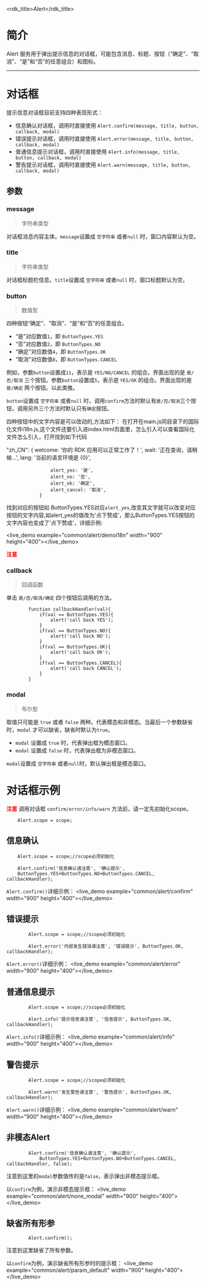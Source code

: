 <rdk_title>Alert</rdk_title>

# 简介 #

Alert 服务用于弹出提示信息的对话框，可能包含消息、标题、按钮（“确定”、“取消”、“是”和“否”的任意组合）和图标。

---
# 对话框 #

提示信息对话框目前支持四种表现形式：

- 信息确认对话框，调用时直接使用 `Alert.confirm(message, title, button, callback, modal)`
- 错误提示对话框，调用时直接使用 `Alert.error(message, title, button, callback, modal)` 
- 普通信息提示对话框，调用时直接使用 `Alert.info(message, title, button, callback, modal)`
- 警告提示对话框，调用时直接使用 `Alert.warn(message, title, button, callback, modal)`

## 参数 ##

### message ###
> 字符串类型

对话框消息内容主体。`message`设置成 `空字符串` 或者`null` 时，窗口内容默认为空。

### title ###
> 字符串类型

对话框标题栏信息。`title`设置成 `空字符串` 或者`null` 时，窗口标题默认为空。

### button ###
> 数值型

四种按钮“确定”、“取消”、“是”和“否”的任意组合。

 - “是”对应数值`1`，即 `ButtonTypes.YES`
 - “否”对应数值`2`，即 `ButtonTypes.NO`
 - “确定”对应数值`4`，即 `ButtonTypes.OK`
 - “取消”对应数值`8`，即 `ButtonTypes.CANCEL`

例如，参数`button`设置成`11`，表示是 `YES/NO/CANCEL` 的组合。界面出现的是 `是/否/取消` 三个按钮。参数`button`设置成`5`，表示是 `YES/OK` 的组合。界面出现的是 `是/确定` 两个按钮。以此类推。

`button`设置成 `空字符串` 或者`null` 时，调用`confirm`方法时默认有`是/否/取消`三个按钮，调用另外三个方法时默认只有`确定`按钮。

四种按钮中的文字内容是可以改动的,方法如下：
在打开在main.js同目录下的国际化文件i18n.js,这个文件还要引入进index.html页面里，怎么引入可以查看国际化文件怎么引入，打开找到如下代码

"zh_CN": {
                    welcome: '你的 RDK 应用可以正常工作了！',
                    wait: '正在查询，请稍候...',
                    lang: '当前的语言环境是 {0}',

                    alert_yes: '是',
                    alert_no: '否',
                    alert_ok: '确定',
                    alert_cancel: '取消',
                }                
 找到对应的按钮如 ButtonTypes.YES对应`alert_yes`,改变其文字就可以改变对应按钮的文字内容,如alert_yes的值改为'点下赞成'，那么ButtonTypes.YES按钮的文字内容也变成了'点下赞成'，详细示例:

 <live_demo example="common/alert/demoi18n" width="900" height="400"></live_demo>

**<font color=red>注意</font>**

### callback ###
> 回调函数

单击 `是/否/取消/确定` 四个按钮后调用的方法。

	        function callbackHandler(val){
	            if(val == ButtonTypes.YES){
	                alert('call back YES');
	            }
	            if(val == ButtonTypes.NO){
	                alert('call back NO');
	            }
	            if(val == ButtonTypes.OK){
	                alert('call back OK');
	            } 
	            if(val == ButtonTypes.CANCEL){
	                alert('call back CANCEL');
	            }        
	        }

### modal ###
> 布尔型

取值只可能是 `true` 或者 `false` 两种。代表模态和非模态。当最后一个参数缺省时，`modal` 才可以缺省，缺省时默认为`true`。

- `modal` 设置成 `true` 时，代表弹出框为模态窗口。
- `modal` 设置成 `false` 时，代表弹出框为非模态窗口。

`modal`设置成 `空字符串` 或者`null`时，默认弹出框是模态窗口。

# 对话框示例 #

**<font color=red>注意</font>** 调用对话框 `confirm/error/info/warn` 方法前，请一定先初始化scope。

		Alert.scope = scope;


## 信息确认 ##
		Alert.scope = scope;//scope必须初始化

		Alert.confirm('信息确认请注意', '确认提示', 
		ButtonTypes.YES+ButtonTypes.NO+ButtonTypes.CANCEL, callbackHandler);

`Alert.confirm()`详细示例：
<live_demo example="common/alert/confirm" width="900" height="400"></live_demo>


## 错误提示 ##
			Alert.scope = scope;//scope必须初始化

            Alert.error('内部发生错误请注意', '错误提示', ButtonTypes.OK, callbackHandler);

`Alert.error()`详细示例：
<live_demo example="common/alert/error" width="900" height="400"></live_demo>

## 普通信息提示 ##
			Alert.scope = scope;//scope必须初始化

            Alert.info('提示信息请注意', '信息提示', ButtonTypes.OK, callbackHandler);

`Alert.info()`详细示例：
<live_demo example="common/alert/info" width="900" height="400"></live_demo>

## 警告提示 ##
            Alert.scope = scope;//scope必须初始化

            Alert.warn('发生警告请注意', '警告提示', ButtonTypes.OK, callbackHandler);

`Alert.warn()`详细示例：
<live_demo example="common/alert/warn" width="900" height="400"></live_demo>

## 非模态Alert ##

			Alert.confirm('信息确认请注意', '确认提示', 
				ButtonTypes.YES+ButtonTypes.NO+ButtonTypes.CANCEL, callbackHandler, false);
注意到这里的`modal`参数值传的是`false`，表示弹出非模态提示框。

以`confirm`为例，演示非模态提示框：
<live_demo example="common/alert/none_modal" width="900" height="400"></live_demo>


## 缺省所有形参 ##

			Alert.confirm();
注意到这里缺省了所有参数。

以`confirm`为例，演示缺省所有形参时的提示框：
<live_demo example="common/alert/param_default" width="900" height="400"></live_demo>


